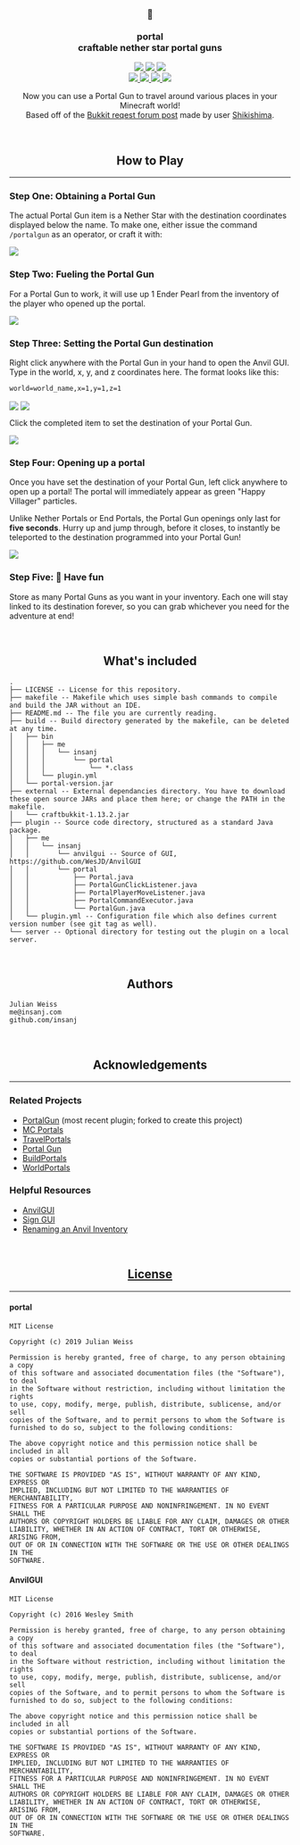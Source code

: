 <h3 align="center">
  🌌
<br/><br/>
portal
<br/>
craftable nether star portal guns
</h3>

<p align="center">
  <a href="https://github.com/insanj/portal/releases">
    <img src="https://img.shields.io/github/release/insanj/portal.svg" />
  </a>

  <a href="https://github.com/insanj/portal/releases">
    <img src="https://img.shields.io/github/release-date/insanj/portal.svg" />
  </a>

  <a href="https://github.com/insanj/portal/">
    <img src="https://img.shields.io/github/languages/code-size/insanj/portal.svg" />
  </a>

  <br/>

  <a href="https://github.com/insanj/portal/blob/master/LICENSE">
    <img src="https://img.shields.io/github/license/insanj/portal.svg" />
  </a>

  <a href="https://jdk.java.net/">
    <img src="https://img.shields.io/badge/java-8-yellow.svg" />
  </a>

  <a href="https://getbukkit.org/download/craftbukkit">
    <img src="https://img.shields.io/badge/bukkit-1.13.2-purple.svg" />
  </a>

  <a href="https://dev.bukkit.org/projects/portal-for-1-13">
    <img src="https://img.shields.io/badge/🚀-Download%20on%20Bukkit-red.svg" />
  </a>
</p>

<p align="center">
  Now you can use a Portal Gun to travel around various places in your Minecraft world!
<br/>
  Based off of the <a href="https://bukkit.org/threads/portal-gun.478108/">Bukkit reqest forum post</a> made by user <a href="https://bukkit.org/members//shikishima.91268249/">Shikishima</a>.
</p>

<br/>
<h2 align="center">How to Play</h2>

---

### Step One: Obtaining a Portal Gun

The actual Portal Gun item is a Nether Star with the destination coordinates displayed below the name. To make one, either issue the command `/portalgun` as an operator, or craft it with:

<img src="recipe.png" align="center" />

### Step Two: Fueling the Portal Gun

For a Portal Gun to work, it will use up 1 Ender Pearl from the inventory of the player who opened up the portal.

<img src="pearl.png" align="center" />

### Step Three: Setting the Portal Gun destination

Right click anywhere with the Portal Gun in your hand to open the Anvil GUI. Type in the world, x, y, and z coordinates here. The format looks like this:

```
world=world_name,x=1,y=1,z=1
```

<img src="config.png" align="center" />
<img src="done_config.png" align="center" />

Click the completed item to set the destination of your Portal Gun.

<img src="ready.png" align="center" />

### Step Four: Opening up a portal

Once you have set the destination of your Portal Gun, left click anywhere to open up a portal! The portal will immediately appear as green "Happy Villager" particles.

Unlike Nether Portals or End Portals, the Portal Gun openings only last for **five seconds**. Hurry up and jump through, before it closes, to instantly be teleported to the destination programmed into your Portal Gun!

<img src="active.png" align="center" />

### Step Five: 🎉 Have fun

Store as many Portal Guns as you want in your inventory. Each one will stay linked to its destination forever, so you can grab whichever you need for the adventure at end!

<br/>
<h2 align="center">What's included</h2>

```
.
├── LICENSE -- License for this repository.
├── makefile -- Makefile which uses simple bash commands to compile and build the JAR without an IDE.
├── README.md -- The file you are currently reading.
├── build -- Build directory generated by the makefile, can be deleted at any time.
│   ├── bin
│   │   ├── me
│   │   │   └── insanj
│   │   │       └── portal
│   │   │           └── *.class
│   │   └── plugin.yml
│   └── portal-version.jar
├── external -- External dependancies directory. You have to download these open source JARs and place them here; or change the PATH in the makefile.
│   └── craftbukkit-1.13.2.jar
├── plugin -- Source code directory, structured as a standard Java package.
│   ├── me
│   │   └── insanj
│   │       └── anvilgui -- Source of GUI, https://github.com/WesJD/AnvilGUI
│   │       └── portal
│   │           ├── Portal.java
│   │           ├── PortalGunClickListener.java
│   │           ├── PortalPlayerMoveListener.java
│   │           ├── PortalCommandExecutor.java
│   │           └── PortalGun.java
│   └── plugin.yml -- Configuration file which also defines current version number (see git tag as well).
└── server -- Optional directory for testing out the plugin on a local server.
```

<br/>
<h2 align="center">Authors</h2>

```
Julian Weiss
me@insanj.com
github.com/insanj
```

<br/>
<h2 align="center">Acknowledgements</h2>

---

### Related Projects
- [PortalGun](https://github.com/MrDaniel-TX/PortalGun/) (most recent plugin; forked to create this project)
- [MC Portals](https://dev.bukkit.org/projects/mc-portals?gameCategorySlug=bukkit-plugins&projectID=309181)
- [TravelPortals](https://dev.bukkit.org/projects/travelportals/pages/how-to-make-a-portal)
- [Portal Gun](https://dev.bukkit.org/projects/portal-gun)
- [BuildPortals](https://dev.bukkit.org/projects/buildportals?gameCategorySlug=bukkit-plugins&projectID=99352)
- [WorldPortals](https://dev.bukkit.org/projects/world-portals-ng?gameCategorySlug=bukkit-plugins&projectID=283014)

### Helpful Resources
- [AnvilGUI](https://github.com/WesJD/AnvilGUI)
- [Sign GUI](https://bukkit.org/threads/sign-gui-use-the-sign-interface-to-get-user-input.177030/)
- [Renaming an Anvil Inventory](https://www.spigotmc.org/threads/rnaming-a-anvil-inventory-with-nms-in-1-12-2.327481/)

<br/>
<h2 align="center"><a href="https://github.com/insanj/portal/blob/master/LICENSE">License</a></h2>

---

#### portal

```
MIT License

Copyright (c) 2019 Julian Weiss

Permission is hereby granted, free of charge, to any person obtaining a copy
of this software and associated documentation files (the "Software"), to deal
in the Software without restriction, including without limitation the rights
to use, copy, modify, merge, publish, distribute, sublicense, and/or sell
copies of the Software, and to permit persons to whom the Software is
furnished to do so, subject to the following conditions:

The above copyright notice and this permission notice shall be included in all
copies or substantial portions of the Software.

THE SOFTWARE IS PROVIDED "AS IS", WITHOUT WARRANTY OF ANY KIND, EXPRESS OR
IMPLIED, INCLUDING BUT NOT LIMITED TO THE WARRANTIES OF MERCHANTABILITY,
FITNESS FOR A PARTICULAR PURPOSE AND NONINFRINGEMENT. IN NO EVENT SHALL THE
AUTHORS OR COPYRIGHT HOLDERS BE LIABLE FOR ANY CLAIM, DAMAGES OR OTHER
LIABILITY, WHETHER IN AN ACTION OF CONTRACT, TORT OR OTHERWISE, ARISING FROM,
OUT OF OR IN CONNECTION WITH THE SOFTWARE OR THE USE OR OTHER DEALINGS IN THE
SOFTWARE.
```


#### AnvilGUI

```
MIT License

Copyright (c) 2016 Wesley Smith

Permission is hereby granted, free of charge, to any person obtaining a copy
of this software and associated documentation files (the "Software"), to deal
in the Software without restriction, including without limitation the rights
to use, copy, modify, merge, publish, distribute, sublicense, and/or sell
copies of the Software, and to permit persons to whom the Software is
furnished to do so, subject to the following conditions:

The above copyright notice and this permission notice shall be included in all
copies or substantial portions of the Software.

THE SOFTWARE IS PROVIDED "AS IS", WITHOUT WARRANTY OF ANY KIND, EXPRESS OR
IMPLIED, INCLUDING BUT NOT LIMITED TO THE WARRANTIES OF MERCHANTABILITY,
FITNESS FOR A PARTICULAR PURPOSE AND NONINFRINGEMENT. IN NO EVENT SHALL THE
AUTHORS OR COPYRIGHT HOLDERS BE LIABLE FOR ANY CLAIM, DAMAGES OR OTHER
LIABILITY, WHETHER IN AN ACTION OF CONTRACT, TORT OR OTHERWISE, ARISING FROM,
OUT OF OR IN CONNECTION WITH THE SOFTWARE OR THE USE OR OTHER DEALINGS IN THE
SOFTWARE.
```
